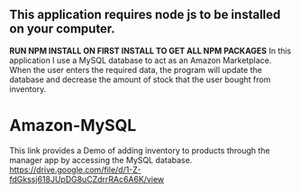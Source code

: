 This application requires node js to be installed on your computer.
-------------------------------------------------------------------
**RUN NPM INSTALL ON FIRST INSTALL TO GET ALL NPM PACKAGES**
In this application I use a MySQL database to act as an Amazon Marketplace.
When the user enters the required data, the program will update the database 
and decrease the amount of stock that the user bought from inventory.
# Amazon-MySQL

This link provides a Demo of adding inventory to products through the manager app by accessing the MySQL database.
https://drive.google.com/file/d/1-Z-fdGkssj618JUpDG8uCZdrrRAc6A6K/view
